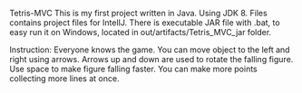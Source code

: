 Tetris-MVC
This is my first project written in Java. Using JDK 8. Files contains project files for IntelIJ. There is executable JAR file with .bat, to easy run it on Windows, located in out/artifacts/Tetris_MVC_jar folder.

Instruction:
Everyone knows the game. 
You can move object to the left and right using arrows.
Arrows up and down are used to rotate the falling figure.
Use space to make figure falling faster.
You can make more points collecting more lines at once.